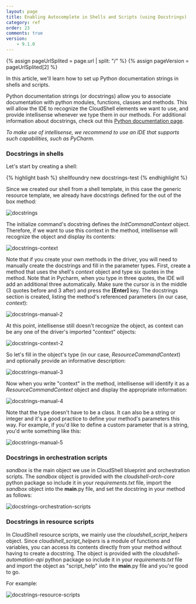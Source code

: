 ```yaml
---
layout: page
title: Enabling Autocomplete in Shells and Scripts (using Docstrings)
category: ref
order: 23
comments: true
version:
    - 9.1.0
---
```


{% assign pageUrlSplited = page.url | split: "/" %}
{% assign pageVersion = pageUrlSplited[2] %}

In this article, we'll learn how to set up Python documentation strings in shells and scripts. 

Python documentation strings (or docstrings) allow you to associate documentation with python modules, functions, classes and methods. This will allow the IDE to recognize the CloudShell elements we want to use, and provide intellisense whenever we type them in our methods. For additional information about docstrings, check out this <a href="https://docs.python.org/3/tutorial/controlflow.html#documentation-strings" target="_blank">Python documentation page</a>.

*To make use of intellisense, we recommend to use an IDE that supports such capabilities, such as PyCharm.*

### Docstrings in shells

Let's start by creating a shell:

{% highlight bash %}
shellfoundry new docstrings-test
{% endhighlight %}

Since we created our shell from a shell template, in this case the generic resource template, we already have docstrings defined for the out of the box method:

![docstrings]({{site.baseurl}}/assets/docstrings.png)

The initialize command's docstring defines the *InitCommandContext* object. Therefore, if we want to use this context in the method, intellisense will recognize the object and display its contents:

![docstrings-context]({{site.baseurl}}/assets/docstrings-context.png)

Note that if you create your own methods in the driver, you will need to manually create the docstrings and fill in the parameter types. First, create a method that uses the shell's *context* object and type six quotes in the method. Note that in Pycharm, when you type in three quotes, the IDE will add an additional three automatically. Make sure the cursor is in the middle (3 quotes before and 3 after) and press the **[Enter]** key. The docstrings section is created, listing the method's referenced parameters (in our case, *context*):

![docstrings-manual-2]({{site.baseurl}}/assets/docstrings-manual-2.png)

At this point, intellisense still doesn't recognize the object, as context can be any one of the driver's imported "context" objects:

![docstrings-context-2]({{site.baseurl}}/assets/docstrings-context-2.png)

So let's fill in the object's type (in our case, *ResourceCommandContext*) and optionally provide an informative description:

![docstrings-manual-3]({{site.baseurl}}/assets/docstrings-manual-3.png)

Now when you write "context" in the method, intellisense will identify it as a *ResourceCommandContext* object and display the appropriate information:

![docstrings-manual-4]({{site.baseurl}}/assets/docstrings-manual-4.png)

Note that the type doesn't have to be a class. It can also be a string or integer and it's a good practice to define your method's parameters this way. For example, if you'd like to define a custom parameter that is a string, you'd write something like this:

![docstrings-manual-5]({{site.baseurl}}/assets/docstrings-manual-5.png)

### Docstrings in orchestration scripts

*sandbox* is the main object we use in CloudShell blueprint and orchestration scripts. The *sandbox* object is provided with the *cloudshell-orch-core* python package so include it in your *requirements.txt* file, import the *sandbox* object into the __main__.py file, and set the docstring in your method as follows:

![docstrings-orchestration-scripts]({{site.baseurl}}/assets/docstrings-orchestration-scripts.png)

### Docstrings in resource scripts

In CloudShell resource scripts, we mainly use the *cloudshell_script_helpers* object. Since *cloudshell_script_helpers* is a module of functions and variables, you can access its contents directly from your method without having to create a docstring. The object is provided with the *cloudshell-automation-api* python package so include it in your *requirements.txt* file and import the object as "script_help" into the __main__.py file and you're good to go.

For example:

![docstrings-resource-scripts]({{site.baseurl}}/assets/docstrings-resource-scripts.png)
